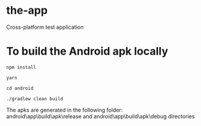 # the-app
Cross-platform test application

# To build the Android apk locally

`npm install`

`yarn`

`cd android`

`./gradlew clean build`

The apks are generated in the following folder: android\app\build\apk\release and android\app\build\apk\debug directories 
